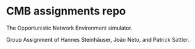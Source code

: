 # CMB assignments repo

The Opportunistic Network Environment simulator.

Group Assignment of Hannes Steinhäuser, João Neto, and Patrick Sattler.
